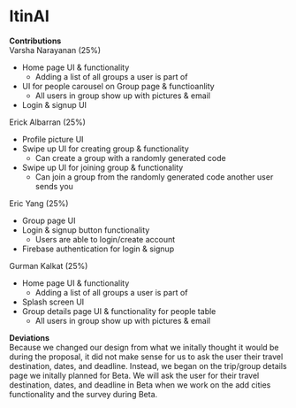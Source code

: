 # ItinAI
**Contributions**<br>
Varsha Narayanan (25%)
- Home page UI & functionality
    - Adding a list of all groups a user is part of 
- UI for people carousel on Group page & functioanlity
    - All users in group show up with pictures & email
- Login & signup UI

Erick Albarran (25%)
- Profile picture UI
- Swipe up UI for creating group & functionality
    - Can create a group with a randomly generated code
- Swipe up UI for joining group & functionality
    - Can join a group from the randomly generated code another user sends you

Eric Yang (25%)
- Group page UI
- Login & signup button functionality
    - Users are able to login/create account
- Firebase authentication for login & signup

Gurman Kalkat (25%)
- Home page UI & functionality
    - Adding a list of all groups a user is part of  
- Splash screen UI
- Group details page UI & functionality for people table
    - All users in group show up with pictures & email
    
**Deviations**<br>
Because we changed our design from what we initally thought it would be during the proposal, it did not make sense for us to ask the user their travel destination, dates, and deadline. Instead, we began on the trip/group details page we initally planned for Beta. We will ask the user for their travel destination, dates, and deadline in Beta when we work on the add cities functionality and the survey during Beta.

